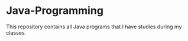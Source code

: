 # Java-Programming
This repository contains all Java programs that I have studies during my classes.
